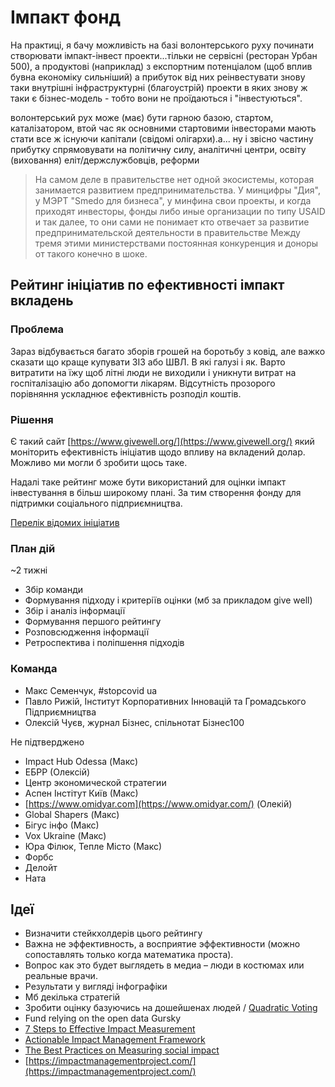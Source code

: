 # Імпакт фонд

На практиці, я бачу можливість на базі волонтерського руху починати створювати імпакт-інвест проекти...тільки не сервісні \(ресторан Урбан 500\), а продуктові \(наприклад\) з експортним потенціалом \(щоб вплив бувна економіку сильніший\) а прибуток від них реінвестувати знову таки внутрішні інфраструктурні \(благоустрій\) проекти в яких знову ж таки є бізнес-модель - тобто вони не проїдаються і "інвестуються".

волонтерський рух може \(має\) бути гарною базою, стартом, каталізатором, втой час як основними стартовими інвесторами мають стати все ж існуючи капітали \(свідомі олігархи\).а... ну і звісно частину прибутку спрямовувати на політичну силу, аналітичні центри, освіту \(виховання\) еліт/держслужбовців, реформи

> На самом деле в правительстве нет одной экосистемы, которая занимается развитием предпринимательства. У минцифры "Дия", у МЭРТ "Smedo для бизнеса", у минфина свои проекты, и когда приходят инвесторы, фонды либо иные организации по типу USAID и так далее, то они сами не понимает кто отвечает за развитие предпринимательской деятельности в правительстве Между тремя этими министерствами постоянная конкуренция и доноры от такого конечно в шоке.

## **Рейтинг ініціатив по ефективності імпакт вкладень**

### Проблема

Зараз відбувається багато зборів грошей на боротьбу з ковід, але важко сказати що краще купувати ЗІЗ або ШВЛ. В які галузі і як. Варто витратити на їжу щоб літні люди не виходили і уникнути витрат на госпіталізацію або допомогти лікарям. Відсутність прозорого порівняння ускладнює ефективність розподіл коштів.

### Рішення

Є такий сайт [https://www.givewell.org/](https://www.givewell.org/) який моніторить ефективність ініціатив щодо впливу на вкладений долар. Можливо ми могли б зробити щось таке.

Надалі таке рейтинг може бути використаний для оцінки імпакт інвестування в більш широкому плані. За тим створення фонду для підтримки соціального підприємництва.

[Перелік відомих ініціатив](https://docs.google.com/spreadsheets/d/10Yt17F3iB00pqf7DXrVjFYvW0qILdoHUajBujI_EGrQ/edit?usp=drive_web&ouid=106088990650229192528)

### План дій

~2 тижні

* Збір команди
* Формування підходу і критеріїв оцінки \(мб за прикладом give well\)
* Збір і аналіз інформації
* Формування першого рейтингу
* Розповсюдження інформації
* Ретроспектива і поліпшення підходів

### Команда

* Макс Семенчук, \#stopcovid ua
* Павло Рижій, Інститут Корпоративних Інновацій та Громадського Підприємництва
* Олексій Чуєв, журнал Бізнес, спільнотат Бізнес100

Не підтверджено

* Impact Hub Odessa \(Макс\)
* ЕБРР \(Олексій\)
* Центр экономической стратегии
* Аспен Інстітут Київ \(Макс\)
* [https://www.omidyar.com](https://www.omidyar.com/) \(Олекій\)
* Global Shapers \(Макс\)
* Бігус інфо \(Макс\)
* Vox Ukraine \(Макс\)
* Юра Філюк, Тепле Місто \(Макс\)
* Форбс
* Делойт
* Ната

## **Ідеї**

* Визначити стейкхолдерів цього рейтингу
* Важна не эффективность, а восприятие эффективности \(можно сопоставлять только когда математика проста\). 
* Вопрос как это будет выглядеть в медиа – люди в костюмах или реальные врачи.
* Результати у вигляді інфографіки
* Мб декілька стратегій
* Зробити оцінку базуючись на дошейшенах людей / [Quadratic Voting](https://en.wikipedia.org/wiki/Quadratic_voting)
* Fund relying on the open data Gursky
* [7 Steps to Effective Impact Measurement](https://www.undp.org/content/dam/ukraine/docs/DG/socinnov/7%20Steps%20to%20Effective%20Impact%20Measurement_v3_13.12.16%20%281%29.pdf)
* [Actionable Impact Management Framework ](https://www.sopact.com/social-impact-measurement-framework)
* [The Best Practices on Measuring social impact](https://www.sopact.com/social-impact-measurement)
* [https://impactmanagementproject.com/](https://impactmanagementproject.com/)

